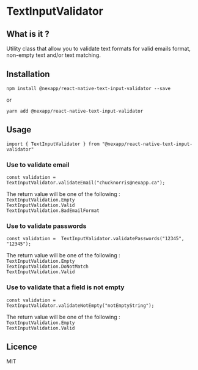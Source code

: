 # TextInputValidator

## What is it ?

Utility class that allow you to validate text formats for valid emails format, non-empty text and/or text matching.

## Installation

`npm install @nexapp/react-native-text-input-validator --save`

or

`yarn add @nexapp/react-native-text-input-validator`

## Usage

`import { TextInputValidator } from "@nexapp/react-native-text-input-validator"`

### Use to validate email

```
const validation = TextInputValidator.validateEmail("chucknorris@nexapp.ca");
```
The return value will be one of the following :  
`TextInputValidation.Empty`  
`TextInputValidation.Valid`  
`TextInputValidation.BadEmailFormat`  

### Use to validate passwords

```
const validation =  TextInputValidator.validatePasswords("12345", "12345");
```
The return value will be one of the following :   
`TextInputValidation.Empty`  
`TextInputValidation.DoNotMatch`  
`TextInputValidation.Valid`  

### Use to validate that a field is not empty

```
const validation =  TextInputValidator.validateNotEmpty("notEmptyString");
```
The return value will be one of the following :   
`TextInputValidation.Empty`  
`TextInputValidation.Valid`

## Licence
MIT
